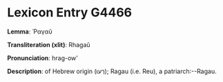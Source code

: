 # Lexicon Entry G4466

**Lemma**: Ῥαγαῦ

**Transliteration (xlit)**: Rhagaû

**Pronunciation**: hrag-ow'

**Description**:
of Hebrew origin (רְעוּ); Ragau (i.e. Reu), a patriarch:--Ragau.
